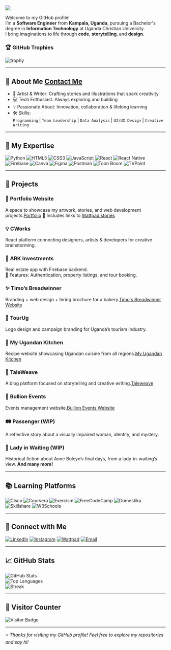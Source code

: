 <img src="https://capsule-render.vercel.app/api?type=waving&color=auto&height=200&section=header&text=Hello👋%20I'm%20Martha%20Praise%20Katusiime&fontSize=35&fontAlign=center" />

Welcome to my GitHub profile!  
I’m a **Software Engineer** from **Kampala, Uganda**, pursuing a Bachelor's degree in **Information Technology** at Uganda Christian University.  
I bring imaginations to life through **code**, **storytelling**, and **design**.  

### 🏆 GitHub Trophies
![trophy](https://github-profile-trophy.vercel.app/?username=marthaea&theme=gruvbox&no-bg=true&no-frame=true&margin-w=10)


---

## 🌟 About Me [Contact Me](https://marthakp.netlify.app/)
- 🎨 Artist & Writer: Crafting stories and illustrations that spark creativity  
- 💻 Tech Enthusiast: Always exploring and building  
- 💡 Passionate About: Innovation, collaboration & lifelong learning  
- 🛠 Skills:  
  `Programming` | `Team Leadership` | `Data Analysis` | `UI/UX Design` | `Creative Writing`

---

## 💼 My Expertise

![Python](https://img.shields.io/badge/Python-FFD43B?style=flat&logo=python&logoColor=blue)
![HTML5](https://img.shields.io/badge/HTML5-E34F26?style=flat&logo=html5&logoColor=white)
![CSS3](https://img.shields.io/badge/CSS3-1572B6?style=flat&logo=css3&logoColor=white)
![JavaScript](https://img.shields.io/badge/JavaScript-F7DF1E?style=flat&logo=javascript&logoColor=black)
![React](https://img.shields.io/badge/React-20232A?style=flat&logo=react&logoColor=61DAFB)
![React Native](https://img.shields.io/badge/React%20Native-61DAFB?style=flat&logo=react&logoColor=white)
![Firebase](https://img.shields.io/badge/Firebase-ffca28?style=flat&logo=firebase&logoColor=black)
![Canva](https://img.shields.io/badge/Canva-00C4CC?style=flat&logo=canva&logoColor=white)
![Figma](https://img.shields.io/badge/Figma-F24E1E?style=flat&logo=figma&logoColor=white)
![Postman](https://img.shields.io/badge/Postman-FF6C37?style=flat&logo=postman&logoColor=white)
![Toon Boom](https://img.shields.io/badge/ToonBoom-Harmony-yellow?style=flat)
![TVPaint](https://img.shields.io/badge/TVPaint-blue?style=flat)

---

## 🚀 Projects

### 🎨 **Portfolio Website**  
A space to showcase my artwork, stories, and web development projects.[Portfolio](portfoliomarthapraisekatusiime.netlify.app)
🔗 Includes links to [Wattpad stories](https://www.wattpad.com/user/marthamakes1)

### 💡 **CWorks**  
React platform connecting designers, artists & developers for creative brainstorming.  

### 🏡 **ARK Investments**  
Real estate app with Firebase backend.  
🔐 Features: Authentication, property listings, and tour booking.

### ✨ **Timo’s Breadwinner**  
Branding + web design + hiring brochure for a bakery.[Timo's Breadwinner Website](https://timosbreadwinner.com/)

### 🧳 **TourUg**  
Logo design and campaign branding for Uganda’s tourism industry.  

### 🍲 **My Ugandan Kitchen** 
Recipe website showcasing Ugandan cuisine from all regions.[My Ugandan Kitchen](https://myugandankitchen.netlify.app/)  

### 📝 **TaleWeave**  
A blog platform focused on storytelling and creative writing.[Taleweave](https://taleweave.netlify.app/)

### 📝 **Bullion Events**  
Events management website.[Bullion Events Website](https://bullionevents.netlify.app/)

### 🛤 **Passenger (WIP)**  
A reflective story about a visually impaired woman, identity, and mystery. 

### 👑 **Lady in Waiting (WIP)**  
Historical fiction about Anne Boleyn’s final days, from a lady-in-waiting’s view.
**And many more!**

---

## 📚 Learning Platforms

![Cisco](https://img.shields.io/badge/Cisco-1BA0D7?style=flat&logo=cisco&logoColor=white)
![Coursera](https://img.shields.io/badge/Coursera-0056D2?style=flat&logo=coursera&logoColor=white)
![Exercism](https://img.shields.io/badge/Exercism-0096D6?style=flat)
![FreeCodeCamp](https://img.shields.io/badge/FreeCodeCamp-0A0A23?style=flat&logo=freecodecamp)
![Domestika](https://img.shields.io/badge/Domestika-FF424D?style=flat)
![Skillshare](https://img.shields.io/badge/Skillshare-17C37B?style=flat)
![W3Schools](https://img.shields.io/badge/W3Schools-3C3C3C?style=flat)

---

## 🤝 Connect with Me

[![LinkedIn](https://img.shields.io/badge/LinkedIn-0077B5?style=flat&logo=linkedin&logoColor=white)](https://www.linkedin.com/in/marthapraisekatusiime)
[![Instagram](https://img.shields.io/badge/Instagram-E4405F?style=flat&logo=instagram&logoColor=white)](https://www.instagram.com/marthapraisekatusiime)
[![Wattpad](https://img.shields.io/badge/Wattpad-FFA500?style=flat&logo=wattpad&logoColor=white)](https://www.wattpad.com/user/marthamakes)
[![Email](https://img.shields.io/badge/Gmail-D14836?style=flat&logo=gmail&logoColor=white)](mailto:marthapraisekatusiime@gmail.com)

---

## 📈 GitHub Stats

![GitHub Stats](https://github-readme-stats.vercel.app/api?username=marthaea&show_icons=true&theme=tokyonight)  
![Top Languages](https://github-readme-stats.vercel.app/api/top-langs/?username=marthaea&layout=compact&theme=tokyonight)  
![Streak](https://streak-stats.demolab.com?user=marthaea&theme=tokyonight)

---

## 🔢 Visitor Counter

![Visitor Badge](https://komarev.com/ghpvc/?username=marthaea&color=blue)

---

⭐️ *Thanks for visiting my GitHub profile! Feel free to explore my repositories and say hi!*  
